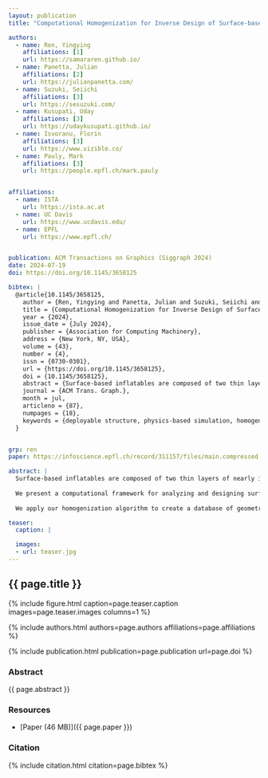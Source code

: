 ```yaml
---
layout: publication
title: "Computational Homogenization for Inverse Design of Surface-based Inflatables"

authors:
  - name: Ren, Yingying
    affiliations: [1]
    url: https://samararen.github.io/
  - name: Panetta, Julian
    affiliations: [2]
    url: https://julianpanetta.com/
  - name: Suzuki, Seiichi
    affiliations: [3]
    url: https://sesuzuki.com/
  - name: Kusupati, Uday
    affiliations: [3]
    url: https://udaykusupati.github.io/
  - name: Isvoranu, Florin
    affiliations: [3]
    url: https://www.vizible.co/
  - name: Pauly, Mark
    affiliations: [3]
    url: https://people.epfl.ch/mark.pauly


affiliations:
  - name: ISTA
    url: https://ista.ac.at
  - name: UC Davis
    url: https://www.ucdavis.edu/
  - name: EPFL
    url: https://www.epfl.ch/


publication: ACM Transactions on Graphics (Siggraph 2024)
date: 2024-07-19
doi: https://doi.org/10.1145/3658125

bibtex: |
  @article{10.1145/3658125,
    author = {Ren, Yingying and Panetta, Julian and Suzuki, Seiichi and Kusupati, Uday and Isvoranu, Florin and Pauly, Mark},
    title = {Computational Homogenization for Inverse Design of Surface-based Inflatables},
    year = {2024},
    issue_date = {July 2024},
    publisher = {Association for Computing Machinery},
    address = {New York, NY, USA},
    volume = {43},
    number = {4},
    issn = {0730-0301},
    url = {https://doi.org/10.1145/3658125},
    doi = {10.1145/3658125},
    abstract = {Surface-based inflatables are composed of two thin layers of nearly inextensible sheet material joined together along carefully selected fusing curves. During inflation, pressure forces separate the two sheets to maximize the enclosed volume. The fusing curves restrict this expansion, leading to a spatially varying in-plane contraction and hence metric frustration. The inflated structure settles into a 3D equilibrium that balances pressure forces with the internal elastic forces of the sheets.We present a computational framework for analyzing and designing surface-based inflatable structures with arbitrary fusing patterns. Our approach employs numerical homogenization to characterize the behavior of parametric families of periodic inflatable patch geometries, which can then be combined to tessellate the sheet with smoothly varying patterns. We propose a novel parametrization of the underlying deformation space that allows accurate, efficient, and systematical analysis of the stretching and bending behavior of inflated patches with potentially open boundaries.We apply our homogenization algorithm to create a database of geometrically diverse fusing patterns spanning a wide range of material properties and deformation characteristics. This database is employed in an inverse design algorithm that solves for fusing curves to best approximate a given input target surface. Local patches are selected and blended to form a global network of curves based on a geometric flattening algorithm. These fusing curves are then further optimized to minimize the distance of the deployed structure to target surface. We show that this approach offers greater flexibility to approximate given target geometries compared to previous work while significantly improving structural performance.},
    journal = {ACM Trans. Graph.},
    month = jul,
    articleno = {87},
    numpages = {18},
    keywords = {deployable structure, physics-based simulation, homogenization, metamaterial, numerical optimization, computational design, fabrication}
  }


grp: ren
paper: https://infoscience.epfl.ch/record/311157/files/main.compressed.pdf

abstract: |
  Surface-based inflatables are composed of two thin layers of nearly inextensible sheet material joined together along carefully selected fusing curves. During inflation, pressure forces separate the two sheets to maximize the enclosed volume. The fusing curves restrict this expansion, leading to a spatially varying in-plane contraction and hence metric frustration. The inflated structure settles into a 3D equilibrium that balances pressure forces with the internal elastic forces of the sheets.
  
  We present a computational framework for analyzing and designing surface-based inflatable structures with arbitrary fusing patterns. Our approach employs numerical homogenization to characterize the behavior of parametric families of periodic inflatable patch geometries, which can then be combined to tessellate the sheet with smoothly varying patterns. We propose a novel parametrization of the underlying deformation space that allows accurate, efficient, and systematical analysis of the stretching and bending behavior of inflated patches with potentially open boundaries.
  
  We apply our homogenization algorithm to create a database of geometrically diverse fusing patterns spanning a wide range of material properties and deformation characteristics. This database is employed in an inverse design algorithm that solves for fusing curves to best approximate a given input target surface. Local patches are selected and blended to form a global network of curves based on a geometric flattening algorithm. These fusing curves are then further optimized to minimize the distance of the deployed structure to target surface. We show that this approach offers greater flexibility to approximate given target geometries compared to previous work while significantly improving structural performance.

teaser:
  caption: |

  images:
  - url: teaser.jpg
---
```


## {{ page.title }}

{% include figure.html caption=page.teaser.caption images=page.teaser.images columns=1 %}

{% include authors.html authors=page.authors affiliations=page.affiliations %}

{% include publication.html publication=page.publication url=page.doi %}

### Abstract

{{ page.abstract }}

### Resources

* [Paper (46 MB)]({{ page.paper }})

### Citation

{% include citation.html citation=page.bibtex %}